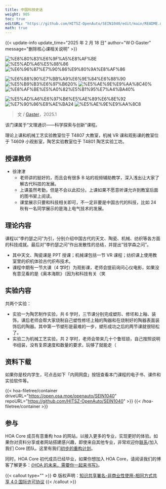 ```yaml
---
title: 中国科技史话
weight: 905
toc: true
editURL: "https://github.com/HITSZ-OpenAuto/SEIN1040/edit/main/README.md"
math: true
---
```


{{< update-info update_time="2025 年 2 月 18 日" author="W·D·Gaster" message="删除核心课相关说明" >}}


<!--
1. 通过 [Shields.io](https://shields.io/) 生成如下的徽章，标注课程的基本信息。
2. 请根据课程的具体内容增删仓库的子文件夹。子文件夹建议使用小写英文，并且添加 README.md。
3. 关于课程的描述可以不止以下几个方面，酌情增删。
4. hoa.moe 生成本课程对应页面后，请将页面链接复制到 GitHub 仓库的 About/Website 中。
5. 可以在 GitHub 页面的 About/Topics 中为课程添加话题名称。
-->

<div class="img-div hx-mt-4 hx-flex-row hx-justify-start hx-items-center">

![%E8%80%83%E6%9F%A5%E8%AF%BE](https://img.shields.io/badge/%E8%80%83%E6%9F%A5%E8%AF%BE-green)
![%E5%AD%A6%E5%88%86](https://img.shields.io/badge/%E5%AD%A6%E5%88%86-2-moccasin)
![%E6%96%87%E7%90%86%E9%80%9A%E8%AF%86](https://img.shields.io/badge/%E6%96%87%E7%90%86%E9%80%9A%E8%AF%86-orange)

![%E6%88%90%E7%BB%A9%E6%9E%84%E6%88%90](https://img.shields.io/badge/%E6%88%90%E7%BB%A9%E6%9E%84%E6%88%90-gold)
![%E5%B9%B3%E6%97%B620%](https://img.shields.io/badge/%E5%B9%B3%E6%97%B6-20%25-wheat)
![%E5%AE%9E%E9%AA%8C40%](https://img.shields.io/badge/%E5%AE%9E%E9%AA%8C-40%25-wheat)
![%E8%AF%BE%E5%A0%82%E5%B1%95%E7%A4%BA40%](https://img.shields.io/badge/%E8%AF%BE%E5%A0%82%E5%B1%95%E7%A4%BA-40%25-wheat)

![%E5%AD%A6%E6%97%B6%E5%AE%89%E6%8E%92](https://img.shields.io/badge/%E5%AD%A6%E6%97%B6%E5%AE%89%E6%8E%92-gold)
![%E7%90%86%E8%AE%BA24](https://img.shields.io/badge/%E7%90%86%E8%AE%BA-24-wheat)
![%E5%AE%9E%E9%AA%8C8](https://img.shields.io/badge/%E5%AE%9E%E9%AA%8C-8-wheat)

</div>

> 文 / [Gaster](https://github.com/WDGaster703/)，2025.1

该门课属于“文理通识——科学探索与创新”课程。

理论上课和机械工艺实验教室位于 T4807 大教室，机械 VR 课和观影课的教室位于 T4609 小观影室，陶艺实验教室位于 T4801 陶艺实验工坊。

## 授课教师

- 徐津津
  - 老师讲的挺好的，而且会有很多 B 站的视频辅助教学，深入浅出让大家了解古代科技的发展。
  - 上课虽然考勤，但是不会以此扣分。上课如果不愿意听课允许到教室后面的图书架上阅读。
  - 课堂展示只要和科技相关即可，不一定非要是中国古代的科技，比如 24 秋有一名同学展示的是海上电气技术的发展。

## 理论内容

课程以“李约瑟之问”为引，分别介绍中国古代的天文、陶瓷、机械、纺织等各方面的科技成就。最后对“李约瑟之问”作出发散性的总结，并提出“钱学森之问”。
- 其中天文、陶瓷课是 PPT 授课；机械课包括一节 VR 课程；纺织课上使用教室里的织机体验古代织布技术。
- 课程中期有一节大课（4 学时）为观影课，老师会提前询问心仪电影，如果没有意见看的是《奥本海默》（因为和科技有关（笑

## 实验内容

共两个实验：
- 实验一为陶艺制作实验，共 6 学时，三节课分别完成塑形、修坯和上釉、装饰，课后老师会帮大家烧制自己塑性修坯上釉的陶器和在烧制好的陶器表面装饰后的陶器。其中第一节塑形是最难的一步，塑形成功之后的两节课就很轻松了。
- 实验二为机械工艺实验，共 2 学时，老师会带来几十个鲁班锁，自己按照说明书组装，没有复原速度和数量的要求，玩够了就能走（

## 资料下载

如果你是校内学生，可点击如下「内网网盘」按钮查看本门课程的电子书、课件和实验软件等。

{{< hoa-filetree/container driveURL="https://open.osa.moe/openauto/SEIN1040" repoURL="https://github.com/HITSZ-OpenAuto/SEIN1040" >}}
{{< /hoa-filetree/container >}}

## 参与

HOA Core 成员有意重构 hoa 的网站，以接入更多的专业，实现更好的体验。如果你对资料分享或者网站搭建感兴趣，即使来自其他专业，非常欢迎你[联系](mailto:hi@hoa.moe)/加入我们 Core 团队。这里有我们[初步的重构计划](https://historical-mousepad-286.notion.site/HOA-1f71751ad5fe80978c70d9e32330d7e6)。

同时，HOA Core 初代成员已经毕业，如果你想加入 HOA Core，请阅读我们的博客了解更多：[《HOA 的未来，需要你一起来书写》](https://hoa.moe/news/future-of-hoa)。

{{< callout type="" >}}
  © 版权声明：[知识共享署名-非商业性使用-相同方式共享 4.0 国际许可协议](https://creativecommons.org/licenses/by-nc-sa/4.0/)
{{< /callout >}}

